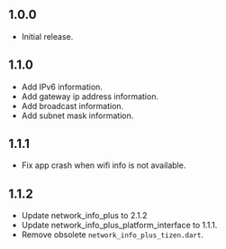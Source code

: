 ## 1.0.0

* Initial release.

## 1.1.0

* Add IPv6 information.
* Add gateway ip address information.
* Add broadcast information.
* Add subnet mask information.

## 1.1.1

* Fix app crash when wifi info is not available.

## 1.1.2

* Update network_info_plus to 2.1.2
* Update network_info_plus_platform_interface to 1.1.1.
* Remove obsolete `network_info_plus_tizen.dart`.
